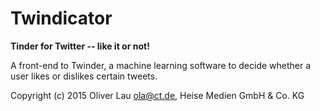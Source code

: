 # Twindicator

**Tinder for Twitter -- like it or not!**

A front-end to Twinder, a machine learning software to decide whether a user likes or dislikes certain tweets.

Copyright (c) 2015 Oliver Lau [ola@ct.de](mailto:ola@ct.de), Heise Medien GmbH & Co. KG


